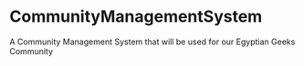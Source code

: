 CommunityManagementSystem
=========================

A Community Management System that will be used for our Egyptian Geeks Community
